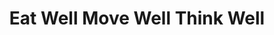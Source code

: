---
title: "Eat Well Move Well Think Well"
url: /victoria/eat-well-move-well-think-well/
shop: nutrition supplements
---